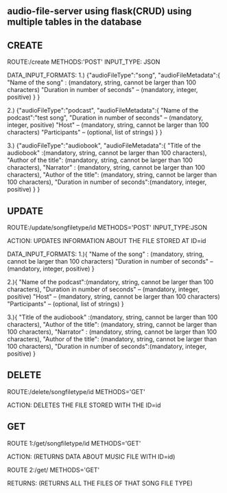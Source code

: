 ## audio-file-server using flask(CRUD) using multiple tables in the database

## CREATE
ROUTE:/create METHODS:'POST'  INPUT_TYPE: JSON

DATA_INPUT_FORMATS:
1.) {"audioFileType":"song",
        "audioFileMetadata":{
            "Name of the song" : (mandatory, string, cannot be larger than 100 characters)
            "Duration in number of seconds" – (mandatory, integer, positive)
              }
 }
 
 2.) {"audioFileType":"podcast",
        "audioFileMetadata":{
         "Name of the podcast":"test song",
        "Duration in number of seconds" – (mandatory, integer, positive)
        "Host" – (mandatory, string, cannot be larger than 100 characters)
        "Participants" – (optional, list of strings)
          }
  }
    
3.) {"audioFileType":"audiobook",
        "audioFileMetadata":{
            "Title of the audiobook" :(mandatory, string, cannot be larger than 100 characters),
            "Author of the title": (mandatory, string, cannot be larger than 100 characters),
            "Narrator" : (mandatory, string, cannot be larger than 100 characters),
            "Author of the title": (mandatory, string, cannot be larger than 100 characters),
            "Duration in number of seconds":(mandatory, integer, positive)
        }
}
 
 
## UPDATE
ROUTE:/update/songfiletype/id METHODS='POST' INPUT_TYPE:JSON


ACTION: UPDATES INFORMATION ABOUT THE FILE STORED AT ID=id
        
DATA_INPUT_FORMATS:
1.){
            "Name of the song" : (mandatory, string, cannot be larger than 100 characters)
            "Duration in number of seconds" – (mandatory, integer, positive)
              }
              
2.){
         "Name of the podcast":(mandatory, string, cannot be larger than 100 characters),
        "Duration in number of seconds" – (mandatory, integer, positive)
        "Host" – (mandatory, string, cannot be larger than 100 characters)
        "Participants" – (optional, list of strings)
          }
          
3.){
            "Title of the audiobook" :(mandatory, string, cannot be larger than 100 characters),
            "Author of the title": (mandatory, string, cannot be larger than 100 characters),
            "Narrator" : (mandatory, string, cannot be larger than 100 characters),
            "Author of the title": (mandatory, string, cannot be larger than 100 characters),
            "Duration in number of seconds":(mandatory, integer, positive)
        }


## DELETE
ROUTE:/delete/songfiletype/id METHODS='GET'

ACTION: DELETES THE FILE STORED WITH THE ID=id
 
## GET

ROUTE 1:/get/songfiletype/id METHODS='GET'

ACTION: (RETURNS DATA ABOUT MUSIC FILE WITH ID=id)

ROUTE 2:/get/<songfiletype> METHODS='GET'
        
RETURNS: (RETURNS ALL THE FILES OF THAT SONG FILE TYPE)
